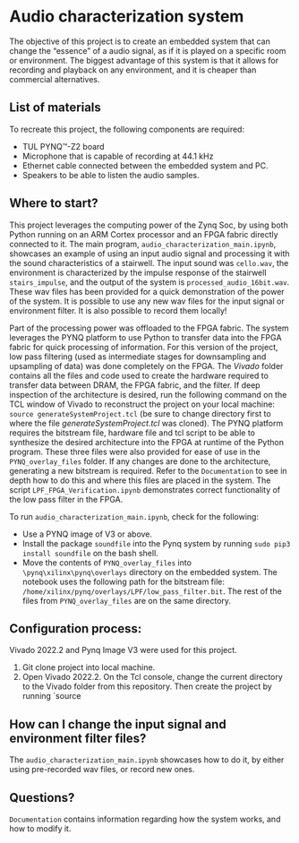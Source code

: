 # Audio characterization system
The objective of this project is to create an embedded system that can change the “essence” of a audio signal, as if it is played on a specific room or environment. The biggest advantage of this system is that it allows for recording and playback on any environment, and it is cheaper than commercial alternatives.

## List of materials
To recreate this project, the following components are required:
- TUL PYNQ™-Z2 board
- Microphone that is capable of recording at 44.1 kHz
- Ethernet cable connected between the embedded system and PC.
- Speakers to be able to listen the audio samples.

## Where to start?
This project leverages the computing power of the Zynq Soc, by using both Python running on an ARM Cortex processor and an FPGA fabric directly connected to it. The main program, `audio_characterization_main.ipynb`, showcases an example of using an input audio signal and processing it with the sound characteristics of a stairwell. The input sound was `cello.wav`, the environment is characterized by the impulse response of the stairwell `stairs_impulse`, and the output of the system is `processed_audio_16bit.wav`. These wav files has been provided for a quick demonstration of the power of the system. It is possible to use any new wav files for the input signal or environment filter. It is also possible to record them locally!

Part of the processing power was offloaded to the FPGA fabric. The system leverages the PYNQ platform to use Python to transfer data into the FPGA fabric for quick processing of information. For this version of the project, low pass filtering (used as intermediate stages for downsampling and upsampling of data) was done completely on the FPGA. The _Vivado_ folder contains all the files and code used to create the hardware required to transfer data between DRAM, the FPGA fabric, and the filter. If deep inspection of the architecture is desired, run the following command on the TCL window of Vivado to reconstruct the project on your local machine: `source generateSystemProject.tcl` (be sure to change directory first to where the file _generateSystemProject.tcl_ was cloned). The PYNQ platform requires the bitstream file, hardware file and tcl script to be able to synthesize the desired architecture into the FPGA at runtime of the Python program. These three files were also provided for ease of use in the `PYNQ_overlay_files` folder. If any changes are done to the architecture, generating a new bitstream is required. Refer to the `Documentation` to see in depth how to do this and where this files are placed in the system. The script `LPF_FPGA_Verification.ipynb` demonstrates correct functionality of the low pass filter in the FPGA. 

To run `audio_characterization_main.ipynb`, check for the following:
- Use a PYNQ image of V3 or above.
- Install the package `soundfile` into the Pynq system by running `sudo pip3 install soundfile` on the bash shell.
- Move the contents of `PYNQ_overlay_files` into `\pynq\xilinx\pynq\overlays` directory on the embedded system. The notebook uses the following path for the bitstream file: `/home/xilinx/pynq/overlays/LPF/low_pass_filter.bit`. The rest of the files from  `PYNQ_overlay_files` are on the same directory.

## Configuration process:
Vivado 2022.2 and Pynq Image V3 were used for this project.
1. Git clone project into local machine.
2. Open Vivado 2022.2. On the Tcl console, change the current directory to the Vivado folder from this repository. Then create the project by running `source 

## How can I change the input signal and environment filter files?
The `audio_characterization_main.ipynb` showcases how to do it, by either using pre-recorded wav files, or record new ones.

## Questions?
`Documentation` contains information regarding how the system works, and how to modify it. 


